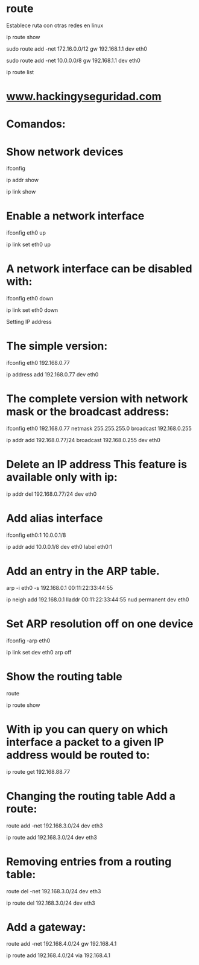 # route

Establece ruta con otras redes en linux

ip route show

sudo route add -net 172.16.0.0/12 gw 192.168.1.1 dev eth0

sudo route add -net 10.0.0.0/8 gw 192.168.1.1 dev eth0

ip route list

#
# www.hackingyseguridad.com

# Comandos:
#
# Show network devices
ifconfig

ip addr show

ip link show

# Enable a network interface

ifconfig eth0 up

ip link set eth0 up

# A network interface can be disabled with:

ifconfig eth0 down

ip link set eth0 down

Setting IP address

# The simple version:

ifconfig eth0 192.168.0.77

ip address add 192.168.0.77 dev eth0

# The complete version with network mask or the broadcast address:

ifconfig eth0 192.168.0.77 netmask 255.255.255.0 broadcast 192.168.0.255

ip addr add 192.168.0.77/24 broadcast 192.168.0.255 dev eth0

# Delete an IP address This feature is available only with ip:

ip addr del 192.168.0.77/24 dev eth0

# Add alias interface

ifconfig eth0:1 10.0.0.1/8

ip addr add 10.0.0.1/8 dev eth0 label eth0:1

# Add an entry in the ARP table.

arp -i eth0 -s 192.168.0.1 00:11:22:33:44:55

ip neigh add 192.168.0.1 lladdr 00:11:22:33:44:55 nud permanent dev eth0

# Set ARP resolution off on one device

ifconfig -arp eth0

ip link set dev eth0 arp off

# Show the routing table

route

ip route show

# With ip you can query on which interface a packet to a given IP address would be routed to:

ip route get 192.168.88.77

# Changing the routing table Add a route:

route add -net 192.168.3.0/24 dev eth3

ip route add 192.168.3.0/24 dev eth3

# Removing entries from a routing table:

route del -net 192.168.3.0/24 dev eth3

ip route del 192.168.3.0/24 dev eth3

# Add a gateway:

route add -net 192.168.4.0/24 gw 192.168.4.1

ip route add 192.168.4.0/24 via 192.168.4.1
